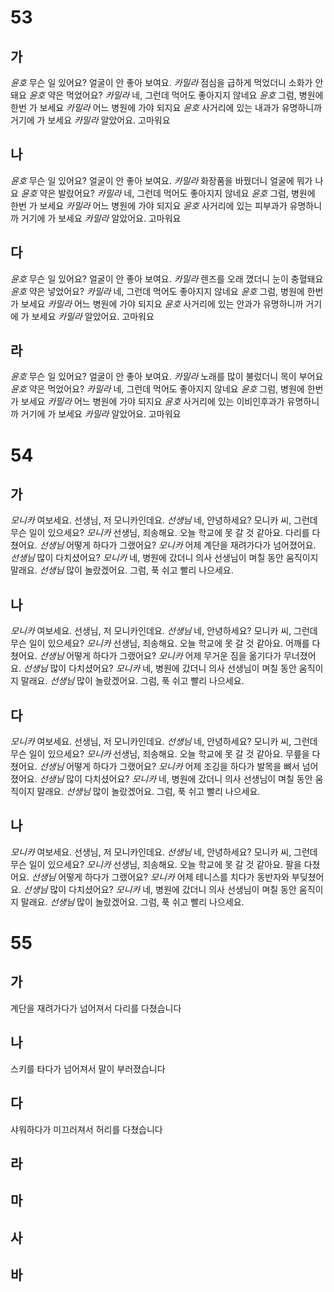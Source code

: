 # 53
## 가
*윤호* 무슨 일 있어요? 얼굴이 안 좋아 보여요.
*카밀라* 점심을 급하게 먹었더니 소화가 안 돼요
*윤호* 약은 먹었어요?
*카밀라* 네, 그런데 먹어도 좋아지지 않네요
*윤호* 그럼, 병원에 한번 가 보세요
*카밀라* 어느 병원에 가야 되지요
*윤호* 사거리에 있는 내과가 유명하니까 거기에 가 보세요
*카밀라* 알았어요. 고마워요
## 나
*윤호* 무슨 일 있어요? 얼굴이 안 좋아 보여요.
*카밀라* 화장품을 바꿨더니 얼굴에 뭐가 나요
*윤호* 약은 발랐어요?
*카밀라* 네, 그런데 먹어도 좋아지지 않네요
*윤호* 그럼, 병원에 한번 가 보세요
*카밀라* 어느 병원에 가야 되지요
*윤호* 사거리에 있는 피부과가 유명하니까 거기에 가 보세요
*카밀라* 알았어요. 고마워요
## 다
*윤호* 무슨 일 있어요? 얼굴이 안 좋아 보여요.
*카밀라* 렌즈를 오래 꼈더니 눈이 충혈돼요
*윤호* 약은 넣었어요?
*카밀라* 네, 그런데 먹어도 좋아지지 않네요
*윤호* 그럼, 병원에 한번 가 보세요
*카밀라* 어느 병원에 가야 되지요
*윤호* 사거리에 있는 안과가 유명하니까 거기에 가 보세요
*카밀라* 알았어요. 고마워요
## 라
*윤호* 무슨 일 있어요? 얼굴이 안 좋아 보여요.
*카밀라* 노래를 많이 불렀더니 목이 부어요
*윤호* 약은 먹었어요?
*카밀라* 네, 그런데 먹어도 좋아지지 않네요
*윤호* 그럼, 병원에 한번 가 보세요
*카밀라* 어느 병원에 가야 되지요
*윤호* 사거리에 있는 이비인후과가 유명하니까 거기에 가 보세요
*카밀라* 알았어요. 고마워요
# 54
## 가
*모니카* 여보세요. 선생님, 저 모니카인데요.
*선생님* 네, 안녕하세요? 모니카 씨, 그런데 무슨 일이 있으세요?
*모니카* 선생님, 죄송해요. 오늘 학교에 못 갈 것 같아요.  다리를 다쳤어요.
*선생님* 어떻게 하다가 그랬어요?
*모니카* 어제 계단을 재려가다가 넘어졌어요.
*선생님* 많이 다치셨어요?
*모니카* 네, 병원에 갔더니 의사 선생님이 며칠 동안 움직이지 말래요.
*선생님* 많이 놀랐겠어요. 그럼, 푹 쉬고 빨리 나으세요.
## 나
*모니카* 여보세요. 선생님, 저 모니카인데요.
*선생님* 네, 안녕하세요? 모니카 씨, 그런데 무슨 일이 있으세요?
*모니카* 선생님, 죄송해요. 오늘 학교에 못 갈 것 같아요.  어깨를 다쳤어요.
*선생님* 어떻게 하다가 그랬어요?
*모니카* 어제 무거운 짐을 옮기다가 무너졌어요.
*선생님* 많이 다치셨어요?
*모니카* 네, 병원에 갔더니 의사 선생님이 며칠 동안 움직이지 말래요.
*선생님* 많이 놀랐겠어요. 그럼, 푹 쉬고 빨리 나으세요.
## 다
*모니카* 여보세요. 선생님, 저 모니카인데요.
*선생님* 네, 안녕하세요? 모니카 씨, 그런데 무슨 일이 있으세요?
*모니카* 선생님, 죄송해요. 오늘 학교에 못 갈 것 같아요.  무릎을 다쳤어요.
*선생님* 어떻게 하다가 그랬어요?
*모니카* 어제 조깅을 하다가 발목을 뼈서 넘어졌어요.
*선생님* 많이 다치셨어요?
*모니카* 네, 병원에 갔더니 의사 선생님이 며칠 동안 움직이지 말래요.
*선생님* 많이 놀랐겠어요. 그럼, 푹 쉬고 빨리 나으세요.
## 나
*모니카* 여보세요. 선생님, 저 모니카인데요.
*선생님* 네, 안녕하세요? 모니카 씨, 그런데 무슨 일이 있으세요?
*모니카* 선생님, 죄송해요. 오늘 학교에 못 갈 것 같아요.  팔을 다쳤어요.
*선생님* 어떻게 하다가 그랬어요?
*모니카* 어제 테니스를 치다가 동반자와 부딪쳤어요.
*선생님* 많이 다치셨어요?
*모니카* 네, 병원에 갔더니 의사 선생님이 며칠 동안 움직이지 말래요.
*선생님* 많이 놀랐겠어요. 그럼, 푹 쉬고 빨리 나으세요.
# 55
## 가
계단을 재려가다가 넘어져서 다리를 다쳤습니다
## 나
스키를 타다가 넘어져서 말이 부러졌습니다
## 다
샤워하다가 미끄러져서 허리를 다쳤습니다
## 라

## 마
## 사
## 바